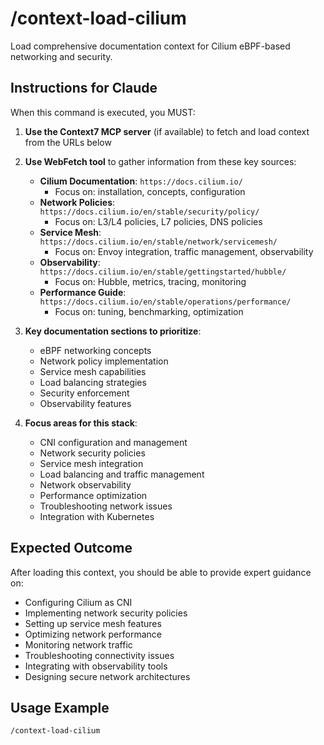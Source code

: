 # /context-load-cilium

Load comprehensive documentation context for Cilium eBPF-based networking and security.

## Instructions for Claude

When this command is executed, you MUST:

1. **Use the Context7 MCP server** (if available) to fetch and load context from the URLs below
2. **Use WebFetch tool** to gather information from these key sources:
   - **Cilium Documentation**: `https://docs.cilium.io/`
     - Focus on: installation, concepts, configuration
   - **Network Policies**: `https://docs.cilium.io/en/stable/security/policy/`
     - Focus on: L3/L4 policies, L7 policies, DNS policies
   - **Service Mesh**: `https://docs.cilium.io/en/stable/network/servicemesh/`
     - Focus on: Envoy integration, traffic management, observability
   - **Observability**: `https://docs.cilium.io/en/stable/gettingstarted/hubble/`
     - Focus on: Hubble, metrics, tracing, monitoring
   - **Performance Guide**: `https://docs.cilium.io/en/stable/operations/performance/`
     - Focus on: tuning, benchmarking, optimization

3. **Key documentation sections to prioritize**:
   - eBPF networking concepts
   - Network policy implementation
   - Service mesh capabilities
   - Load balancing strategies
   - Security enforcement
   - Observability features

4. **Focus areas for this stack**:
   - CNI configuration and management
   - Network security policies
   - Service mesh integration
   - Load balancing and traffic management
   - Network observability
   - Performance optimization
   - Troubleshooting network issues
   - Integration with Kubernetes

## Expected Outcome

After loading this context, you should be able to provide expert guidance on:

- Configuring Cilium as CNI
- Implementing network security policies
- Setting up service mesh features
- Optimizing network performance
- Monitoring network traffic
- Troubleshooting connectivity issues
- Integrating with observability tools
- Designing secure network architectures

## Usage Example

```
/context-load-cilium
```
